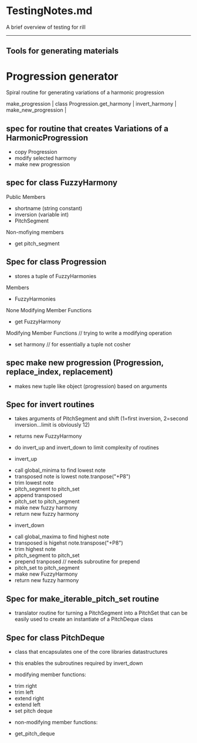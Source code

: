 
TestingNotes.md
===============================================================================

A brief overview of testing for rill


-------------------------------------------------------------------------------
Tools for generating materials
------------------------------------------------------------------------------
# Progression generator
 Spiral routine for generating variations of a harmonic progression

 make_progression | class Progression.get_harmony | invert_harmony | 
 make_new_progression | 


## spec for routine that creates Variations of a HarmonicProgression

 + copy Progression
 + modify selected harmony
 + make new progression

## spec for class FuzzyHarmony
 Public Members
 + shortname (string constant)
 + inversion (variable int)
 + PitchSegment
 
 Non-mofiying members
 + get pitch_segment

## Spec for class Progression

 + stores a tuple of FuzzyHarmonies 
  
  Members
  - FuzzyHarmonies
 
  None Modifying Member Functions
  - get FuzzyHarmony 
 
  Modifying Member Functions // trying to write a modifying operation
  - set harmony              // for essentially a tuple not cosher  
  
## spec  make new progression (Progression, replace_index, replacement)

 + makes new tuple like object (progression) based on arguments

## Spec for invert routines

 + takes arguments of PitchSegment and shift (1=first inversion, 2=second
   inversion...limit is obviously 12)
 + returns new FuzzyHarmony 

 + do invert_up and invert_down to limit complexity of routines

 + invert_up 
  - call global_minima to find lowest note
  - transposed note is lowest note.tranpose("+P8")
  - trim lowest note
  - pitch_segment to pitch_set
  - append transposed
  - pitch_set to pitch_segment
  - make new fuzzy harmony
  - return new fuzzy harmony

 + invert_down
  - call global_maxima to find highest note
  - transposed is higehst note.transpose("+P8")
  - trim highest note
  - pitch_segment to pitch_set
  - prepend tranposed            // needs subroutine for prepend
  - pitch_set to pitch_segment
  - make new FuzzyHarmony
  - return new fuzzy harmony 

## Spec for make_iterable_pitch_set routine

 + translator routine for turning a PitchSegment into a PitchSet that can be
   easily used to create an instantiate of a PitchDeque class

## Spec for class PitchDeque

 + class that encapsulates one of the core libraries datastructures
  - this enables the subroutines required by invert_down

 + modifying member functions: 
  - trim right
  - trim left
  - extend right 
  - extend left
  - set pitch deque 
  
 + non-modifying member functions:
  - get_pitch_deque


